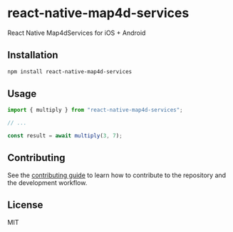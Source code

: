# react-native-map4d-services

React Native Map4dServices for iOS + Android

## Installation

```sh
npm install react-native-map4d-services
```

## Usage

```js
import { multiply } from "react-native-map4d-services";

// ...

const result = await multiply(3, 7);
```

## Contributing

See the [contributing guide](CONTRIBUTING.md) to learn how to contribute to the repository and the development workflow.

## License

MIT

